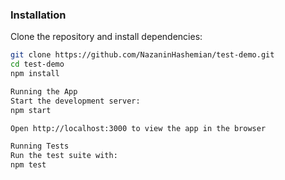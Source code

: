 ### Installation

Clone the repository and install dependencies:

```bash
git clone https://github.com/NazaninHashemian/test-demo.git
cd test-demo
npm install

Running the App
Start the development server:
npm start

Open http://localhost:3000 to view the app in the browser

Running Tests
Run the test suite with:
npm test

